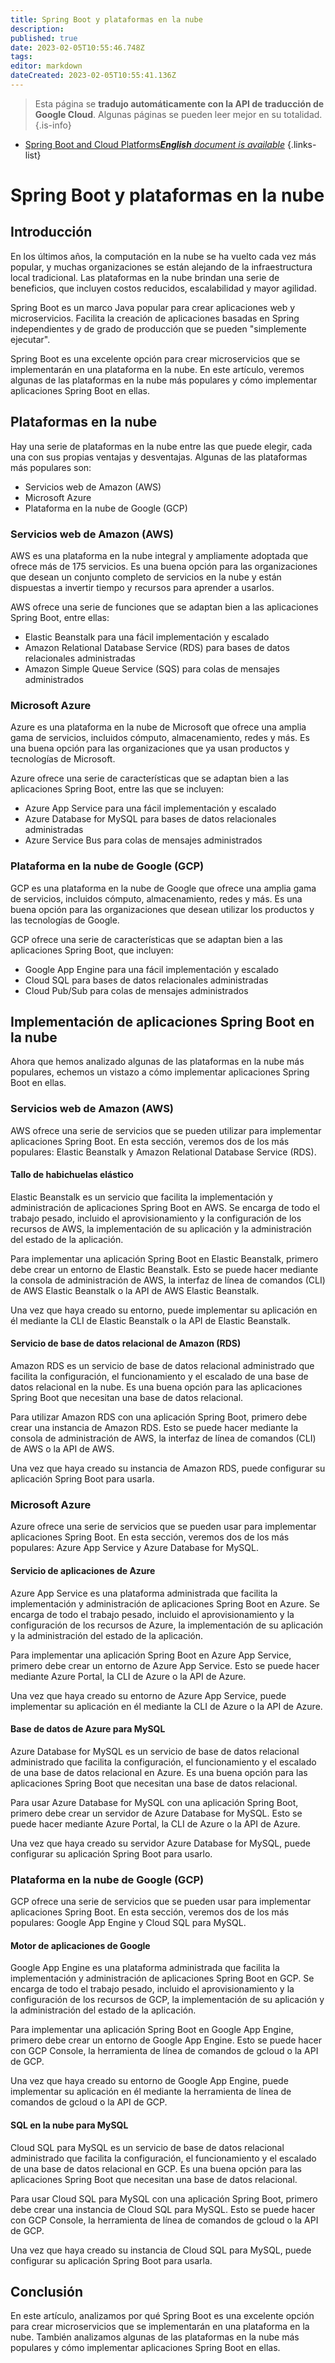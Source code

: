 ```yaml
---
title: Spring Boot y plataformas en la nube
description: 
published: true
date: 2023-02-05T10:55:46.748Z
tags: 
editor: markdown
dateCreated: 2023-02-05T10:55:41.136Z
---
```


> Esta página se **tradujo automáticamente con la API de traducción de Google Cloud**.
Algunas páginas se pueden leer mejor en su totalidad.{.is-info}



- [Spring Boot and Cloud Platforms***English** document is available*](/en/Knowledge-base/Spring-Boot/spring-boot-and-cloud-platforms)
{.links-list}


# Spring Boot y plataformas en la nube

## Introducción

En los últimos años, la computación en la nube se ha vuelto cada vez más popular, y muchas organizaciones se están alejando de la infraestructura local tradicional. Las plataformas en la nube brindan una serie de beneficios, que incluyen costos reducidos, escalabilidad y mayor agilidad.

Spring Boot es un marco Java popular para crear aplicaciones web y microservicios. Facilita la creación de aplicaciones basadas en Spring independientes y de grado de producción que se pueden "simplemente ejecutar".

Spring Boot es una excelente opción para crear microservicios que se implementarán en una plataforma en la nube. En este artículo, veremos algunas de las plataformas en la nube más populares y cómo implementar aplicaciones Spring Boot en ellas.

## Plataformas en la nube

Hay una serie de plataformas en la nube entre las que puede elegir, cada una con sus propias ventajas y desventajas. Algunas de las plataformas más populares son:

* Servicios web de Amazon (AWS)
* Microsoft Azure
* Plataforma en la nube de Google (GCP)

### Servicios web de Amazon (AWS)

AWS es una plataforma en la nube integral y ampliamente adoptada que ofrece más de 175 servicios. Es una buena opción para las organizaciones que desean un conjunto completo de servicios en la nube y están dispuestas a invertir tiempo y recursos para aprender a usarlos.

AWS ofrece una serie de funciones que se adaptan bien a las aplicaciones Spring Boot, entre ellas:

* Elastic Beanstalk para una fácil implementación y escalado
* Amazon Relational Database Service (RDS) para bases de datos relacionales administradas
* Amazon Simple Queue Service (SQS) para colas de mensajes administrados

### Microsoft Azure

Azure es una plataforma en la nube de Microsoft que ofrece una amplia gama de servicios, incluidos cómputo, almacenamiento, redes y más. Es una buena opción para las organizaciones que ya usan productos y tecnologías de Microsoft.

Azure ofrece una serie de características que se adaptan bien a las aplicaciones Spring Boot, entre las que se incluyen:

* Azure App Service para una fácil implementación y escalado
* Azure Database for MySQL para bases de datos relacionales administradas
* Azure Service Bus para colas de mensajes administrados

### Plataforma en la nube de Google (GCP)

GCP es una plataforma en la nube de Google que ofrece una amplia gama de servicios, incluidos cómputo, almacenamiento, redes y más. Es una buena opción para las organizaciones que desean utilizar los productos y las tecnologías de Google.

GCP ofrece una serie de características que se adaptan bien a las aplicaciones Spring Boot, que incluyen:

* Google App Engine para una fácil implementación y escalado
* Cloud SQL para bases de datos relacionales administradas
* Cloud Pub/Sub para colas de mensajes administrados

## Implementación de aplicaciones Spring Boot en la nube

Ahora que hemos analizado algunas de las plataformas en la nube más populares, echemos un vistazo a cómo implementar aplicaciones Spring Boot en ellas.

### Servicios web de Amazon (AWS)

AWS ofrece una serie de servicios que se pueden utilizar para implementar aplicaciones Spring Boot. En esta sección, veremos dos de los más populares: Elastic Beanstalk y Amazon Relational Database Service (RDS).

#### Tallo de habichuelas elástico

Elastic Beanstalk es un servicio que facilita la implementación y administración de aplicaciones Spring Boot en AWS. Se encarga de todo el trabajo pesado, incluido el aprovisionamiento y la configuración de los recursos de AWS, la implementación de su aplicación y la administración del estado de la aplicación.

Para implementar una aplicación Spring Boot en Elastic Beanstalk, primero debe crear un entorno de Elastic Beanstalk. Esto se puede hacer mediante la consola de administración de AWS, la interfaz de línea de comandos (CLI) de AWS Elastic Beanstalk o la API de AWS Elastic Beanstalk.

Una vez que haya creado su entorno, puede implementar su aplicación en él mediante la CLI de Elastic Beanstalk o la API de Elastic Beanstalk.

#### Servicio de base de datos relacional de Amazon (RDS)

Amazon RDS es un servicio de base de datos relacional administrado que facilita la configuración, el funcionamiento y el escalado de una base de datos relacional en la nube. Es una buena opción para las aplicaciones Spring Boot que necesitan una base de datos relacional.

Para utilizar Amazon RDS con una aplicación Spring Boot, primero debe crear una instancia de Amazon RDS. Esto se puede hacer mediante la consola de administración de AWS, la interfaz de línea de comandos (CLI) de AWS o la API de AWS.

Una vez que haya creado su instancia de Amazon RDS, puede configurar su aplicación Spring Boot para usarla.

### Microsoft Azure

Azure ofrece una serie de servicios que se pueden usar para implementar aplicaciones Spring Boot. En esta sección, veremos dos de los más populares: Azure App Service y Azure Database for MySQL.

#### Servicio de aplicaciones de Azure

Azure App Service es una plataforma administrada que facilita la implementación y administración de aplicaciones Spring Boot en Azure. Se encarga de todo el trabajo pesado, incluido el aprovisionamiento y la configuración de los recursos de Azure, la implementación de su aplicación y la administración del estado de la aplicación.

Para implementar una aplicación Spring Boot en Azure App Service, primero debe crear un entorno de Azure App Service. Esto se puede hacer mediante Azure Portal, la CLI de Azure o la API de Azure.

Una vez que haya creado su entorno de Azure App Service, puede implementar su aplicación en él mediante la CLI de Azure o la API de Azure.

#### Base de datos de Azure para MySQL

Azure Database for MySQL es un servicio de base de datos relacional administrado que facilita la configuración, el funcionamiento y el escalado de una base de datos relacional en Azure. Es una buena opción para las aplicaciones Spring Boot que necesitan una base de datos relacional.

Para usar Azure Database for MySQL con una aplicación Spring Boot, primero debe crear un servidor de Azure Database for MySQL. Esto se puede hacer mediante Azure Portal, la CLI de Azure o la API de Azure.

Una vez que haya creado su servidor Azure Database for MySQL, puede configurar su aplicación Spring Boot para usarlo.

### Plataforma en la nube de Google (GCP)

GCP ofrece una serie de servicios que se pueden usar para implementar aplicaciones Spring Boot. En esta sección, veremos dos de los más populares: Google App Engine y Cloud SQL para MySQL.

#### Motor de aplicaciones de Google

Google App Engine es una plataforma administrada que facilita la implementación y administración de aplicaciones Spring Boot en GCP. Se encarga de todo el trabajo pesado, incluido el aprovisionamiento y la configuración de los recursos de GCP, la implementación de su aplicación y la administración del estado de la aplicación.

Para implementar una aplicación Spring Boot en Google App Engine, primero debe crear un entorno de Google App Engine. Esto se puede hacer con GCP Console, la herramienta de línea de comandos de gcloud o la API de GCP.

Una vez que haya creado su entorno de Google App Engine, puede implementar su aplicación en él mediante la herramienta de línea de comandos de gcloud o la API de GCP.

#### SQL en la nube para MySQL

Cloud SQL para MySQL es un servicio de base de datos relacional administrado que facilita la configuración, el funcionamiento y el escalado de una base de datos relacional en GCP. Es una buena opción para las aplicaciones Spring Boot que necesitan una base de datos relacional.

Para usar Cloud SQL para MySQL con una aplicación Spring Boot, primero debe crear una instancia de Cloud SQL para MySQL. Esto se puede hacer con GCP Console, la herramienta de línea de comandos de gcloud o la API de GCP.

Una vez que haya creado su instancia de Cloud SQL para MySQL, puede configurar su aplicación Spring Boot para usarla.

## Conclusión

En este artículo, analizamos por qué Spring Boot es una excelente opción para crear microservicios que se implementarán en una plataforma en la nube. También analizamos algunas de las plataformas en la nube más populares y cómo implementar aplicaciones Spring Boot en ellas.